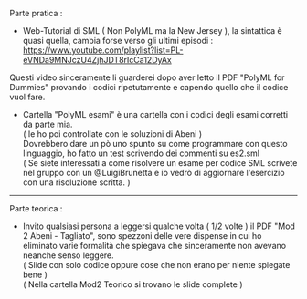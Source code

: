Parte pratica :
- Web-Tutorial di SML ( Non PolyML ma la New Jersey ), la sintattica è quasi quella, cambia forse verso gli ultimi episodi :
	https://www.youtube.com/playlist?list=PL-eVNDa9MNJczU4ZjhJDT8rIcCa12DyAx

Questi video sinceramente li guarderei dopo aver letto il PDF "PolyML for Dummies" provando i codici ripetutamente e capendo quello che il codice vuol fare.

- Cartella "PolyML esami" è una cartella con i codici degli esami corretti da parte mia.  
( le ho poi controllate con le soluzioni di Abeni )  
Dovrebbero dare un pò uno spunto su come programmare con questo linguaggio, ho fatto un test scrivendo dei commenti su es2.sml  
( Se siete interessati a come risolvere un esame per codice SML scrivete nel gruppo con un @LuigiBrunetta e io vedrò di aggiornare l'esercizio con una risoluzione scritta. )  

--- --- --- --- --- --- --- --- --- --- --- --- --- --- --- --- --- --- --- --- --- --- --- --- --- ---

Parte teorica :
- Invito qualsiasi persona a leggersi qualche volta ( 1/2 volte ) il PDF "Mod 2 Abeni - Tagliato", sono spezzoni delle vere dispense in cui ho eliminato varie formalità che spiegava che sinceramente non avevano neanche senso leggere.  
( Slide con solo codice oppure cose che non erano per niente spiegate bene )  
( Nella cartella Mod2 Teorico si trovano le slide complete )
